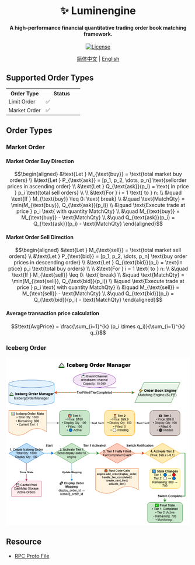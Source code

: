 <h1 align="center">
    ✨ Luminengine
</h1>
<h4 align="center">
A high-performance financial quantitative trading order book matching framework.
</h4>
<p align="center">
  <a href="https://github.com/0xhappyboy/arbitrage/blob/main/LICENSE"><img src="https://img.shields.io/badge/License-GPL3.0-d1d1f6.svg?style=flat&labelColor=1C2C2E&color=BEC5C9&logo=googledocs&label=license&logoColor=BEC5C9" alt="License"></a>
</p>
<p align="center">
<a href="./README_zh-CN.md">简体中文</a> | <a href="./README.md">English</a>
</p>

## Supported Order Types

<div class="markdown-accessiblity-table" style="display: block; width: 100% !important; max-width: none !important;">
<table width="100%">
  <tr>
    <th width="50%">Order Type</th>
    <th width="50%">Status</th>
  </tr>
  <tr>
    <td>Limit Order</td>
    <td>✅</td>
  </tr>
   <tr>
    <td>Market Order</td>
    <td>✅</td>
  </tr>
</table>
</div>

## Order Types

### Market Order

#### Market Order Buy Direction

```math
\begin{aligned}
&\text{Let } M_{\text{buy}} = \text{total market buy orders} \\
&\text{Let } P_{\text{ask}} = [p_1, p_2, \dots, p_n] \text{sell ​​order prices in ascending order} \\
&\text{Let } Q_{\text{ask}}(p_i) = \text{ in price } p_i \text{total sell orders} \\
\\
&\text{For } i = 1 \text{ to } n: \\
&\quad \text{If } M_{\text{buy}} \leq 0: \text{ break} \\
&\quad \text{MatchQty} = \min(M_{\text{buy}}, Q_{\text{ask}}(p_i)) \\
&\quad \text{Execute trade at price } p_i \text{ with quantity MatchQty} \\
&\quad M_{\text{buy}} = M_{\text{buy}} - \text{MatchQty} \\
&\quad Q_{\text{ask}}(p_i) = Q_{\text{ask}}(p_i) - \text{MatchQty}
\end{aligned}
```

#### Market Order Sell Direction

```math
\begin{aligned}
&\text{Let } M_{\text{sell}} = \text{total market sell orders} \\
&\text{Let } P_{\text{bid}} = [p_1, p_2, \dots, p_n] \text{buy order prices in descending order} \\
&\text{Let } Q_{\text{bid}}(p_i) = \text{in ptice} p_i \text{total buy orders} \\
\\
&\text{For } i = 1 \text{ to } n: \\
&\quad \text{If } M_{\text{sell}} \leq 0: \text{ break} \\
&\quad \text{MatchQty} = \min(M_{\text{sell}}, Q_{\text{bid}}(p_i)) \\
&\quad \text{Execute trade at price } p_i \text{ with quantity MatchQty} \\
&\quad M_{\text{sell}} = M_{\text{sell}} - \text{MatchQty} \\
&\quad Q_{\text{bid}}(p_i) = Q_{\text{bid}}(p_i) - \text{MatchQty}
\end{aligned}
```

#### Average transaction price calculation

```math
\text{AvgPrice} = \frac{\sum_{i=1}^{k} (p_i \times q_i)}{\sum_{i=1}^{k} q_i}
```

### Iceberg Order

![iceberg order manager](assets/architecture/iceberg_manager_EN.png)

## Resource

- <a href="https://github.com/0xhappyboy/luminengine/tree/main/builder/rpc/protos">RPC Proto File</a>
